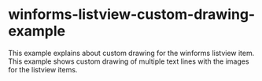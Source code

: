 # winforms-listview-custom-drawing-example
This example explains about custom drawing for the winforms listview item. This example shows custom drawing of multiple text lines with the images for the listview items.
